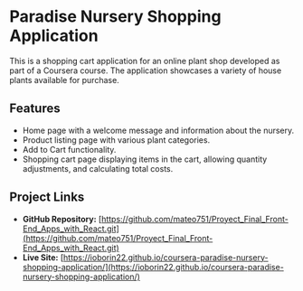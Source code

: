 # Paradise Nursery Shopping Application

This is a shopping cart application for an online plant shop developed as part of a Coursera course. The application showcases a variety of house plants available for purchase.

## Features

- Home page with a welcome message and information about the nursery.
- Product listing page with various plant categories.
- Add to Cart functionality.
- Shopping cart page displaying items in the cart, allowing quantity adjustments, and calculating total costs.

## Project Links

- **GitHub Repository:** [https://github.com/mateo751/Proyect_Final_Front-End_Apps_with_React.git](https://github.com/mateo751/Proyect_Final_Front-End_Apps_with_React.git)
- **Live Site:** [https://ioborin22.github.io/coursera-paradise-nursery-shopping-application/](https://ioborin22.github.io/coursera-paradise-nursery-shopping-application/)
